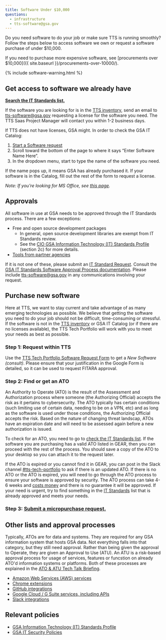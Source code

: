 ```yaml
---
title: Software Under $10,000
questions:
  - infrastructure
  - tts-software@gsa.gov
---
```


Do you need software to do your job or make sure TTS is running smoothly? Follow the steps below to access software we own or request a software purchase of under \$10,000.

If you need to purchase more expensive software, see [procurements over $10,000]({{ site.baseurl }}/procurements-over-10000/).

{% include software-warning.html %}

## Get access to software we already have

[**Search the IT Standards list.**]({{site.baseurl}}/software/search/)

If the software you are looking for is in the [TTS inventory](https://docs.google.com/spreadsheets/d/12pfcEIEXaJTjIKex-3wnI89erIvgKf9B_XpGkDl6qsM/edit#gid=0), send an email to [tts-software@gsa.gov](mailto:tts-software@gsa.gov) requesting a license for the software you need. The TTS Saas Project Manager will contact you within 1-2 business days.

If TTS does not have licenses, GSA might. In order to check the GSA IT Catalog:

1. [Start a Software request](https://gsa.servicenowservices.com/sp/?id=sc_cat_item&sys_id=1bfdfdca78d3a400ce3ddff91a64940b)
1. Scroll toward the bottom of the page to where it says “Enter Software Name Here”.
1. In the dropdown menu, start to type the name of the software you need.

If the name pops up, it means GSA has already purchased it. If your software is in the Catalog, fill out the rest of the form to request a license.

_Note: If you're looking for MS Office, see [this page]({{site.baseurl}}/office/)._

## Approvals

All software in use at GSA needs to be approved through the IT Standards process. There are a few exceptions:

- Free and open source development packages
  - In general, open source development libraries are exempt from IT Standards review.
  - See the [CIO GSA Information Technology (IT) Standards Profile](<https://www.gsa.gov/directive/gsa-information-technology-(it)-standards-profile>) (section 2c) for more details.
- [Tools from partner agencies]({{site.baseurl}}/collaboration-tools/#using-partners-tools)

If it is not one of these, please submit an [IT Standard Request](https://gsa--c.na21.visual.force.com/apex/TechnologyRequestForm). Consult the [GSA IT Standards Software Approval Process documentation](https://insite.gsa.gov/employee-resources/information-technology/do-it-yourself-self-help/software-and-applications/software-approval-process?term=it%20standards). Please include [tts-software@gsa.gov](mailto:tts-software@gsa.gov) in any communications involving your request.

## Purchase new software

Here at TTS, we want to stay current and take advantage of as many emerging technologies as possible. We believe that getting the software you need to do your job should not be difficult, time-consuming or stressful. If the software is not in the [TTS inventory](https://app.smartsheet.com/b/publish?EQBCT=cf3124067fda44bbbe1471fe985d96b7) or GSA IT Catalog (or if there are no licenses available), the TTS Tech Portfolio will work with you to meet your needs as best as possible.

### Step 1: Request within TTS

Use the [TTS Tech Portfolio Software Request Form](https://forms.gle/w3MqKNMmLj1vbpWv8) to get a _New Software (consult)_. Please ensure that your justification in the Google Form is detailed, so it can be used to request FITARA approval.

### Step 2: Find or get an ATO

An Authority to Operate (ATO) is the result of the Assessment and Authorization process where someone (the Authorizing Official) accepts the risk as it pertains to cybersecurity. The ATO typically has certain conditions (such limiting use of certain data, needing to be on a VPN, etc) and as long as the software is used under those conditions, the Authorizing Official accepts the risk. Based on the nature of changing threat landscap, ATOs have an expiration date and will need to be assessed again before a new authorization is issued.

To check for an ATO, you need to go to [check the IT Standards list]({{site.baseurl}}/software/search/). If the software you are purchasing has a valid ATO listed in GEAR, then you can proceed with the rest of the process. You should save a copy of the ATO to your desktop so you can attach it to the request later.

If the ATO is expired or you cannot find it in GEAR, you can post in the Slack channel [#tts-tech-portfolio](https://gsa-tts.slack.com/messages/tts-tech-portfolio/) to ask if there is an updated ATO. If there is no ATO or the ATO is expired, you will need to go through the ATO process to ensure your software is approved by security. The ATO process can take 4-6 weeks and [costs money](https://docs.google.com/spreadsheets/d/1PokRIGaGl04sxMxEHGwMIRaJDx4OPEXpJ7g69ekDdz8/edit#gid=1451563242z) and there is no guarantee it will be approved. If your need is urgent, try to find something in the [IT Standards]({{site.baseurl}}/software/search/) list that is already approved and meets your needs.

### Step 3: [Submit a micropurchase request.]({{site.baseurl}}/purchase-requests/)

## Other lists and approval processes

Typically, ATOs are for data and systems. They are required for any GSA information system that hosts GSA data. Not everything falls into that category, but they still need approval. Rather than being given the approval to Operate, they are given an Approval to Use (ATU). An ATU is a risk-based approval process for usage of services, features or funcstion on already ATO'd information systems or platforms. Both of these processes are explained in the [ATO & ATU Tech Talk Briefing](https://drive.google.com/file/d/1rjv7eiPSpjv4imX8Pi4ghRyS-aYb48ln/view?usp=sharing).

- [Amazon Web Services (AWS) services](https://before-you-ship.18f.gov/infrastructure/aws/#building-systems-that-will-be-deployed-directly-to-aws)
- [Chrome extensions](https://insite.gsa.gov/topics/information-technology/assistance-and-help-desks/service-catalog/it-service-catalog-google-chrome-extension-request?term=google%20extensions)
- [GitHub integrations]({{site.baseurl}}/github/#rules)
- [Google Cloud / G Suite services, including APIs](https://docs.google.com/spreadsheets/d/1h0338doPlHIfslS7Huypzs7TlJTFVw_-98oPnum0Cvo/edit#gid=467863101)
- [Slack integrations]({{site.baseurl}}/tools/slack/integrations/)

## Relevant policies

- [GSA Information Technology (IT) Standards Profile](<https://www.gsa.gov/directive/gsa-information-technology-(it)-standards-profile>)
- [GSA IT Security Policies](https://www.gsa.gov/policy-regulations/policy/information-integrity-and-access/gsa-it-security-policies)

